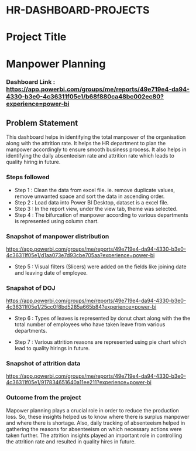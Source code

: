 # HR-DASHBOARD-PROJECTS

# Project Title

# Manpower Planning

### Dashboard Link : https://app.powerbi.com/groups/me/reports/49e719e4-da94-4330-b3e0-4c36311f05e1/b68f880ca48bc002ec80?experience=power-bi

## Problem Statement

This dashboard helps in identifying the total manpower of the organisation along with the attrition rate. It helps the HR department to plan the manpower accordingly to ensure smooth business process. It also helps in identifying the daily absenteeism rate and attrition rate which leads to quality hiring in future.

### Steps followed 

- Step 1 : Clean the data from excel file. ie. remove duplicate values, remove unwanted space and sort the data in ascending order.
- Step 2 : Load data into Power BI Desktop, dataset is a excel file.
- Step 3 : In the report view, under the view tab, theme was selected.
- Step 4 : The bifurcation of manpower according to various departments is represented using column chart.

### Snapshot of manpower distribution

https://app.powerbi.com/groups/me/reports/49e719e4-da94-4330-b3e0-4c36311f05e1/d1aa073e7d93cbe705aa?experience=power-bi

- Step 5 : Visual filters (Slicers) were added on the fields like joining date and leaving date of employee.

### Snapshot of DOJ

https://app.powerbi.com/groups/me/reports/49e719e4-da94-4330-b3e0-4c36311f05e1/25cc0f8bd5285a665b84?experience=power-bi

- Step 6 : Types of leaves is represented by donut chart along with the the total number of employees who have taken leave from various departments.

- Step 7 : Various attrition reasons are represented using pie chart which lead to quality hirings in future.

### Snapshot of attrition data

https://app.powerbi.com/groups/me/reports/49e719e4-da94-4330-b3e0-4c36311f05e1/917834651640a11ee211?experience=power-bi

### Outcome from the project

Mapower planning plays a crucial role in order to reduce the production loss. So, these insights helped us to know where there is surplus manpower and where there is shortage.
Also, daily tracking of absenteeism helped in gathering the reasons for absenteeism on which necessary actions were taken further.
The attrition insights played an important role in controlling the attrition rate and resulted in quality hires in future.
